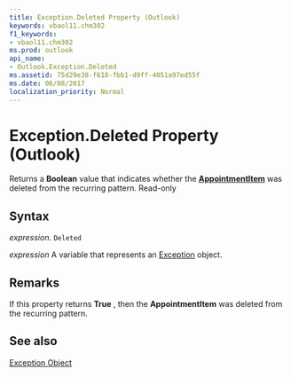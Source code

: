 ```yaml
---
title: Exception.Deleted Property (Outlook)
keywords: vbaol11.chm302
f1_keywords:
- vbaol11.chm302
ms.prod: outlook
api_name:
- Outlook.Exception.Deleted
ms.assetid: 75d29e38-f618-fbb1-d9ff-4051a97ed55f
ms.date: 06/08/2017
localization_priority: Normal
---
```



# Exception.Deleted Property (Outlook)

Returns a  **Boolean** value that indicates whether the **[AppointmentItem](Outlook.AppointmentItem.md)** was deleted from the recurring pattern. Read-only


## Syntax

_expression_. `Deleted`

_expression_ A variable that represents an [Exception](./Outlook.Exception.md) object.


## Remarks

If this property returns  **True** , then the **AppointmentItem** was deleted from the recurring pattern.


## See also


[Exception Object](Outlook.Exception.md)

